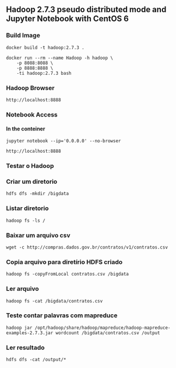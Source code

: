 ## Hadoop 2.7.3 pseudo distributed mode and Jupyter Notebook with CentOS 6

### Build Image
```
docker build -t hadoop:2.7.3 .

docker run --rm --name Hadoop -h hadoop \
	-p 8088:8088 \
	-p 8888:8888 \
	-ti hadoop:2.7.3 bash
```
### Hadoop Browser
```
http://localhost:8888
```

### Notebook Access

#### In the conteiner
```
jupyter notebook --ip='0.0.0.0' --no-browser

http://localhost:8888
```

### Testar o Hadoop

### Criar um diretorio
```
hdfs dfs -mkdir /bigdata
```
### Listar diretorio
```
hadoop fs -ls /
```
### Baixar um arquivo csv
```
wget -c http://compras.dados.gov.br/contratos/v1/contratos.csv
```

### Copia arquivo para diretírio HDFS criado
```
hadoop fs -copyFromLocal contratos.csv /bigdata
```
### Ler arquivo
```
hadoop fs -cat /bigdata/contratos.csv
```
### Teste contar palavras com mapreduce
```
hadoop jar /opt/hadoop/share/hadoop/mapreduce/hadoop-mapreduce-examples-2.7.3.jar wordcount /bigdata/contratos.csv /output
```

### Ler resultado
```
hdfs dfs -cat /output/*
```
